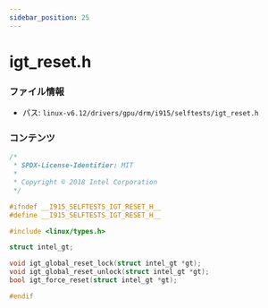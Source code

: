 ```yaml
---
sidebar_position: 25
---
```

# igt_reset.h

### ファイル情報

- パス: `linux-v6.12/drivers/gpu/drm/i915/selftests/igt_reset.h`

### コンテンツ

```h
/*
 * SPDX-License-Identifier: MIT
 *
 * Copyright © 2018 Intel Corporation
 */

#ifndef __I915_SELFTESTS_IGT_RESET_H__
#define __I915_SELFTESTS_IGT_RESET_H__

#include <linux/types.h>

struct intel_gt;

void igt_global_reset_lock(struct intel_gt *gt);
void igt_global_reset_unlock(struct intel_gt *gt);
bool igt_force_reset(struct intel_gt *gt);

#endif

```

